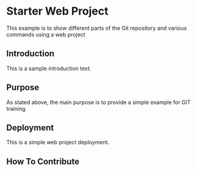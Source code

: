 # Starter Web Project
This example is to show different parts of the Git repository and various commands using a web project

## Introduction

This is a sample introduction text.

## Purpose

As stated above, the main purpose is to provide a simple example for GIT training.

## Deployment

This is a simple web project deployment.

## How To Contribute
